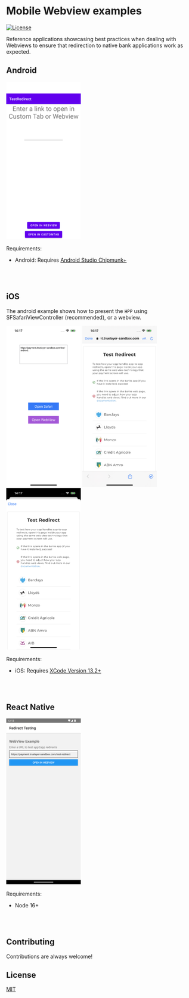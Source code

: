 # Mobile Webview examples
[![License](https://img.shields.io/:license-mit-blue.svg)](https://truelayer.mit-license.org/)

Reference applications showcasing best practices when dealing with Webviews to ensure that redirection to native bank applications work as expected.

## Android


<img src="android_screenshot.png" width="200"  alt="android_screenhot"/>

<br/>


Requirements:
- Android: Requires [Android Studio Chipmunk+](https://developer.android.com/studio)

<br/>
<br/>


## iOS

The android example shows how to present the `HPP` using SFSafariViewController (recommended), or a webview.

<img src="ios_home_screenshot.png" width="200"  alt="ios_home_screenhot"/>

<img src="ios_sfvc_screenshot.png" width="200"  alt="ios_screenhot"/>

<img src="ios_sfvc_screenshot_2.png" width="200"  alt="ios_screenhot"/>

<br/>

Requirements:
- iOS: Requires [XCode Version 13.2+](https://developer.apple.com/xcode/)

<br/>
<br/>

## React Native
<img src="react-native-screenshot.png" width="200"  alt="react_native_screenhot"/>

<br/>

Requirements:
- Node 16+

<br/>
<br/>

## Contributing
Contributions are always welcome!

## License

[MIT](LICENSE)
